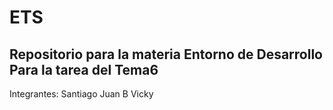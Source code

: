 # ETS
Repositorio para la materia Entorno de Desarrollo
Para la tarea del Tema6
-----------------
Integrantes:
Santiago
Juan B
Vicky
